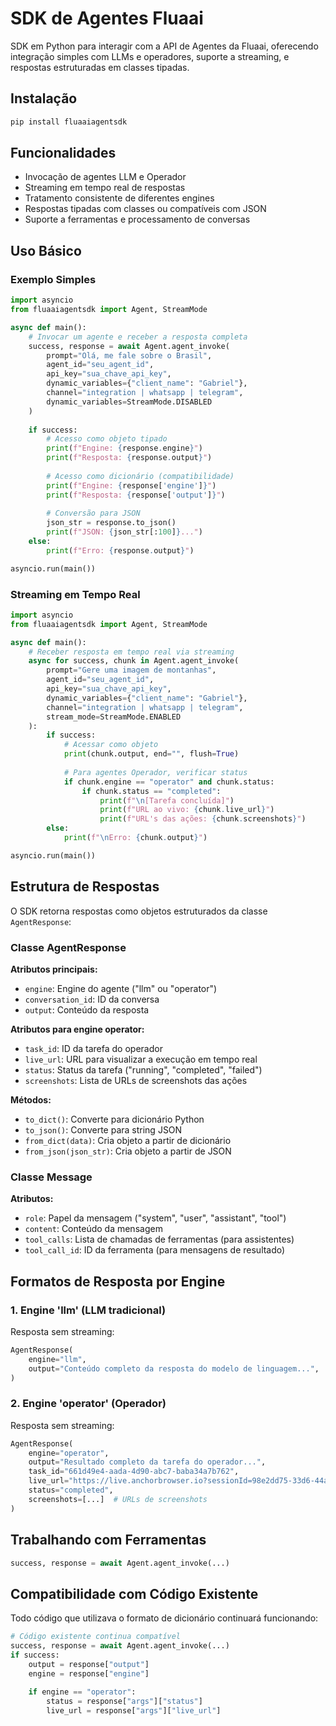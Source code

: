 # SDK de Agentes Fluaai

SDK em Python para interagir com a API de Agentes da Fluaai, oferecendo integração simples com LLMs e operadores, suporte a streaming, e respostas estruturadas em classes tipadas.

## Instalação

```bash
pip install fluaaiagentsdk
```

## Funcionalidades

- Invocação de agentes LLM e Operador
- Streaming em tempo real de respostas
- Tratamento consistente de diferentes engines
- Respostas tipadas com classes ou compatíveis com JSON
- Suporte a ferramentas e processamento de conversas

## Uso Básico

### Exemplo Simples

```python
import asyncio
from fluaaiagentsdk import Agent, StreamMode

async def main():
    # Invocar um agente e receber a resposta completa
    success, response = await Agent.agent_invoke(
        prompt="Olá, me fale sobre o Brasil",
        agent_id="seu_agent_id",
        api_key="sua_chave_api_key",
        dynamic_variables={"client_name": "Gabriel"},
        channel="integration | whatsapp | telegram",
        dynamic_variables=StreamMode.DISABLED
    )
    
    if success:
        # Acesso como objeto tipado
        print(f"Engine: {response.engine}")
        print(f"Resposta: {response.output}")
        
        # Acesso como dicionário (compatibilidade)
        print(f"Engine: {response['engine']}")
        print(f"Resposta: {response['output']}")
        
        # Conversão para JSON
        json_str = response.to_json()
        print(f"JSON: {json_str[:100]}...")
    else:
        print(f"Erro: {response.output}")

asyncio.run(main())
```

### Streaming em Tempo Real

```python
import asyncio
from fluaaiagentsdk import Agent, StreamMode

async def main():
    # Receber resposta em tempo real via streaming
    async for success, chunk in Agent.agent_invoke(
        prompt="Gere uma imagem de montanhas",
        agent_id="seu_agent_id",
        api_key="sua_chave_api_key",
        dynamic_variables={"client_name": "Gabriel"},
        channel="integration | whatsapp | telegram",
        stream_mode=StreamMode.ENABLED
    ):
        if success:
            # Acessar como objeto
            print(chunk.output, end="", flush=True)
            
            # Para agentes Operador, verificar status
            if chunk.engine == "operator" and chunk.status:
                if chunk.status == "completed":
                    print(f"\n[Tarefa concluída]")
                    print(f"URL ao vivo: {chunk.live_url}")
                    print(f"URL's das ações: {chunk.screenshots}")
        else:
            print(f"\nErro: {chunk.output}")

asyncio.run(main())
```

## Estrutura de Respostas

O SDK retorna respostas como objetos estruturados da classe `AgentResponse`:

### Classe AgentResponse

**Atributos principais:**
- `engine`: Engine do agente ("llm" ou "operator")
- `conversation_id`: ID da conversa
- `output`: Conteúdo da resposta

**Atributos para engine operator:**
- `task_id`: ID da tarefa do operador
- `live_url`: URL para visualizar a execução em tempo real
- `status`: Status da tarefa ("running", "completed", "failed")
- `screenshots`: Lista de URLs de screenshots das ações

**Métodos:**
- `to_dict()`: Converte para dicionário Python
- `to_json()`: Converte para string JSON
- `from_dict(data)`: Cria objeto a partir de dicionário
- `from_json(json_str)`: Cria objeto a partir de JSON

### Classe Message

**Atributos:**
- `role`: Papel da mensagem ("system", "user", "assistant", "tool")
- `content`: Conteúdo da mensagem
- `tool_calls`: Lista de chamadas de ferramentas (para assistentes)
- `tool_call_id`: ID da ferramenta (para mensagens de resultado)

## Formatos de Resposta por Engine

### 1. Engine 'llm' (LLM tradicional)

Resposta sem streaming:
```python
AgentResponse(
    engine="llm",
    output="Conteúdo completo da resposta do modelo de linguagem...",
)
```

### 2. Engine 'operator' (Operador)

Resposta sem streaming:
```python
AgentResponse(
    engine="operator",
    output="Resultado completo da tarefa do operador...",
    task_id="661d49e4-aada-4d90-abc7-baba34a7b762",
    live_url="https://live.anchorbrowser.io?sessionId=98e2dd75-33d6-44ab-9e4f-9298e8817cc5",
    status="completed",
    screenshots=[...]  # URLs de screenshots
)
```

## Trabalhando com Ferramentas

```python
success, response = await Agent.agent_invoke(...)
```

## Compatibilidade com Código Existente

Todo código que utilizava o formato de dicionário continuará funcionando:

```python
# Código existente continua compatível
success, response = await Agent.agent_invoke(...)
if success:
    output = response["output"]
    engine = response["engine"]
    
    if engine == "operator":
        status = response["args"]["status"]
        live_url = response["args"]["live_url"]
```